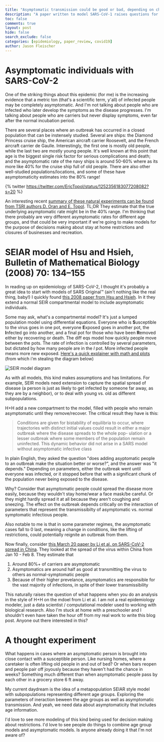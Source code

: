 ```yaml
---
title: "Asymptomatic transmission could be good or bad, depending on changes in transmisibility"
description: "A paper written to model SARS-CoV-1 raises questions for me about asymptomatic transmission of SARS-CoV-2 "
toc: false
comments: true
layout: post
hide: false
search_exclude: false
categories: [epidemiology, paper_review, covid19]
author: Jason Fleischer
---
```


# Asymptomatic individuals with SARS-CoV-2

One of the striking things about this epidemic (for me) is the increasing evidence that a metric ton (that's a scientific term, y'all) of infected people may be completely asymptomatic. And I'm not talking about people who are infected who later develop the symptoms as the disease progresses. I'm talking about people who are carriers but never display symptoms, even far after the normal incubation period.

There are several places where an outbreak has occurred in a closed population that can be instensely studied.  Several are ships: the Diamond Princess cruise ship, the American aircraft carrier Roosevelt, and the French aircraft carrier de Gaulle. Interestingly, the first one is mostly old people, while the last two are mostly young people.  It's well known at this point that age is the biggest single risk factor for serious complications and death; and the asymptomatic rate of the navy ships is around 50-60% where as its more like 40% for the cruise ship full of old people. There are also other well-studied populations/locations, and some of these have  asymptomaticity estimates into the 80% range!

{% twitter https://twitter.com/EricTopol/status/1252356183077208082?s=20 %}

An interesting recent [summary of these natural experiments can be found from TSRI authors D. Oran and E. Topol](https://www.scripps.edu/science-and-medicine/translational-institute/about/news/sarc-cov-2-infection/index.html). TL;DR They estimate that the true underlying asymptomatic rate might be in the 40% range. I'm thinking that there probably are very different asymptomatic rates for different age groups, and that could be very important if we're going to make models for the purpose of decisions making about stay at home restrictions and closures of businesses and recreation.

# SEIAR model of Hsu and Hsieh, Bulletin of Mathematical Biology (2008) 70: 134–155

In reading up on epidemiology of SARS-CoV-2, I thought it's probably a great idea to start with models of SARS Original&trade; (ain't nothing like the real thing, baby!)  I quickly found [this 2008 paper from Hsu and Hsieh](http://citeseerx.ist.psu.edu/viewdoc/download?doi=10.1.1.442.4906&rep=rep1&type=pdf). In it they extend a normal SEIR compartmental model to include asymptomatic individuals.

Some may ask, what's a compartmental model? It's just a lumped population model using differential equations.  Everyone who is **S**usceptible to the virus goes in one pot, everyone **E**xposed goes in another pot, the **I**nfected go into another, and a final pot for those who have been **R**emoved either by recovering or death. The diff eqs model how quickly people move between the pots. The rate of infection is controlled by several parameters, but dictated by how many people are in the *I* pot.  More infected people means more new exposed.  [Here's a quick explainer with math and plots](https://www.idmod.org/docs/hiv/model-seir.html) (from which i'm stealing the diagram below)

![SEIR model diagram](https://www.idmod.org/docs/hiv/_images/SEIR-SEIRS.png)

As with all models, this kind makes assumptions and has limitations. For example, SEIR models need extension to capture the spatial spread of disease (a person is just as likely to get infected by someone far away,  as they are by a neighbor), or to deal with young vs. old as different subpopulations.

H+H add a new compartment to the model, filled with people who remain asymptomatic until they remove/recover. The critical result they have is this:

> Conditions are given for bistability of equilibria to occur, where trajectories with distinct initial values could result in either a major outbreak where the disease spreads to the whole pop- ulation or a lesser outbreak where some members of the population remain uninfected. This dynamic behavior did not arise in a SARS model without asymptomatic infective class

In plain English, they asked the question "does adding asyptomatic people to an outbreak make the situation better or worse?", and the answer was "it depends."  Depending on parameters, either the outbreak went until everyone was infected, or it stopped before that with a significant chunk of the population never being exposed to the disease.

Why? Consider that asymptomatic people could  spread the disease more easily, because they wouldn't stay home/wear a face mask/be careful. Or they might hardly spread it at all because they aren't coughing and sneezing. The effect on the outbreak depends critically on the interaction of parameters that represent the transmissibilty of asymptomatic vs. normal symptomatic infectious people.

Also notable to me is that in some parameter regimes, the asymptomatic cases fall to 0 last, meaning a change in conditions, like the lifting of restrictions, could potentially reignite an outbreak from them.

Now finally, consider [this March 20 paper by Li et al. on SARS-CoV-2 spread in China](https://science.sciencemag.org/content/early/2020/04/24/science.abb3221). They looked at the spread of the virus within China from Jan 10 - Feb 8. They estimate that

1. Around 80%+ of carriers are asymptomatic
2. Asymptomatics are around half as good at transmitting the virus to others as normal-symptomatic people 
3. Because of their higher prevelance, asymptomatics are responsible for the vast majority of infections, in spite of their lower transmissibility

This naturally raises the question of what happens when you do an analysis in the style of H+H on the mdoel from Li et al.  I am not a real epidemiology modeler, just a data scientist / computational modeler used to working with biological research. Also I'm stuck at home with a preschooler and I shouldn't even have taken the hour off from my real work to write this blog post.  Anyone out there interested in this?

# A thought experiment

What happens in cases where an asymptomatic person is brought into close contact with a susceptible person.  Like nursing homes, where a caretaker is often lifting old people in and out of bed?  Or when bars reopen and people pair off joyously because they haven't had the chance in weeks?  Something much different than when asymptomatic people pass by each other in a grocery store 6 ft away.

My current daydream is the idea of a metapopulation SEIAR style model with subpopulations representing different age groups. Exploring the parameters of ineraction beween the age groups as well as asymptomatic transmission. And yeah, we need data about asymptomaticity that includes age information.

I'd love to see more modeling of this kind being used for decision making about restrictions.  I'd love to see people do things to combine age group models and asymptomatic models.  Is anyone already doing it that I'm not aware of?



